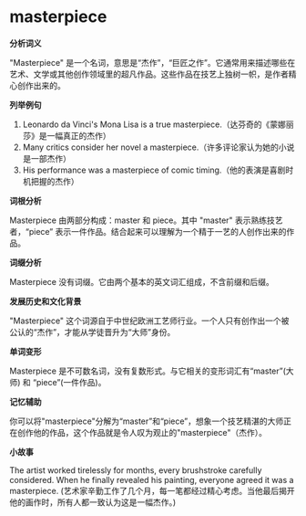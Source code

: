 # masterpiece

**分析词义**

  

"Masterpiece" 是一个名词，意思是“杰作”，“巨匠之作”。它通常用来描述哪些在艺术、文学或其他创作领域里的超凡作品。这些作品在技艺上独树一帜，是作者精心创作出来的。

  

**列举例句**

  

1.  Leonardo da Vinci's Mona Lisa is a true masterpiece.（达芬奇的《蒙娜丽莎》是一幅真正的杰作）
2.  Many critics consider her novel a masterpiece.（许多评论家认为她的小说是一部杰作）
3.  His performance was a masterpiece of comic timing.（他的表演是喜剧时机把握的杰作）

  

**词根分析**

  

Masterpiece 由两部分构成：master 和 piece。其中 "master" 表示熟练技艺者，“piece” 表示一件作品。结合起来可以理解为一个精于一艺的人创作出来的作品。

  

**词缀分析**

  

Masterpiece 没有词缀。它由两个基本的英文词汇组成，不含前缀和后缀。

  

**发展历史和文化背景**

  

"Masterpiece" 这个词源自于中世纪欧洲工艺师行业。一个人只有创作出一个被公认的“杰作”，才能从学徒晋升为“大师”身份。

  

**单词变形**

  

Masterpiece 是不可数名词，没有复数形式。与它相关的变形词汇有“master”(大师) 和 “piece”(一件作品)。

  

**记忆辅助**

  

你可以将"masterpiece"分解为“master”和“piece”，想象一个技艺精湛的大师正在创作他的作品，这个作品就是令人叹为观止的"masterpiece"（杰作）。

  

**小故事**

  

The artist worked tirelessly for months, every brushstroke carefully considered. When he finally revealed his painting, everyone agreed it was a masterpiece. (艺术家辛勤工作了几个月，每一笔都经过精心考虑。当他最后揭开他的画作时，所有人都一致认为这是一幅杰作。)
